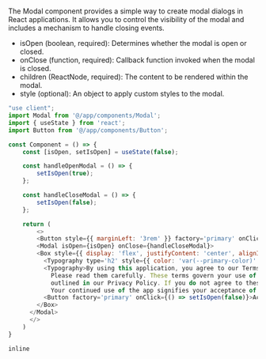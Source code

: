 # <Modal>

The Modal component provides a simple way to create modal dialogs in React applications. It allows you to control the visibility of the modal and includes a mechanism to handle closing events.

* isOpen (boolean, required): Determines whether the modal is open or closed.
* onClose (function, required): Callback function invoked when the modal is closed.
* children (ReactNode, required): The content to be rendered within the modal.
* style (optional): An object to apply custom styles to the modal.

```javascript
"use client";
import Modal from '@/app/components/Modal';
import { useState } from 'react';
import Button from '@/app/components/Button';

const Component = () => {
    const [isOpen, setIsOpen] = useState(false);

    const handleOpenModal = () => {
        setIsOpen(true);
    };

    const handleCloseModal = () => {
        setIsOpen(false);
    };

    return (
        <>
        <Button style={{ marginLeft: '3rem' }} factory='primary' onClick={() => setIsOpen(true)}>Modal</Button>
        <Modal isOpen={isOpen} onClose={handleCloseModal}>
        <Box style={{ display: 'flex', justifyContent: 'center', alignItems: 'center', flexDirection: 'column', padding: '1rem' }}>
          <Typography type='h2' style={{ color: 'var(--primary-color)' }}>Terms</Typography>
          <Typography>By using this application, you agree to our Terms of Use.
            Please read them carefully. These terms govern your use of the app and provide information about the app,
            outlined in our Privacy Policy. If you do not agree to these terms, please do not use the app.
            Your continued use of the app signifies your acceptance of these terms</Typography>
          <Button factory='primary' onClick={() => setIsOpen(false)}>Accept</Button>
        </Box>
      </Modal>
      </>
    )
}


```

```inline```